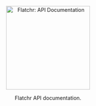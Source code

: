 <p align="center">
  
  <img src="https://flatchr.github.io/slate/images/default-logo-d44c1f59.png" alt="Flatchr: API Documentation" width="226">
</p>

<p align="center">Flatchr API documentation.</p>
